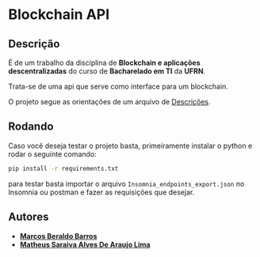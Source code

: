 # Blockchain API
## Descrição
É de um trabalho da disciplina de **Blockchain e aplicações descentralizadas** do curso de **Bacharelado em TI** da **UFRN**.

Trata-se de uma api que serve como interface para um blockchain.

O projeto segue as orientações de um arquivo de [Descrições](/descri%C3%A7%C3%A3o.md). 


## Rodando
Caso você deseja testar o projeto basta, primeiramente instalar o python e rodar o seguinte comando:

```bash
pip install -r requirements.txt
```

para testar basta importar o arquivo `Insomnia_endpoints_export.json` no Insomnia ou postman e fazer as requisições que desejar.

## Autores
- [**Marcos Beraldo Barros**](https://github.com/MarcosBB)
- [**Matheus Saraiva Alves De Araujo Lima**](https://github.com/matsaraiva)